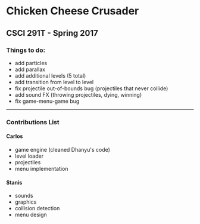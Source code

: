 # Chicken Cheese Crusader
## CSCI 291T - Spring 2017

### Things to do:
- add particles
- add parallax
- add additional levels (5 total)
- add transition from level to level
- fix projectile out-of-bounds bug (projectiles that never collide)
- add sound FX (throwing projectiles, dying, winning)
- fix game-menu-game bug

***

### Contributions List
#### Carlos
- game engine (cleaned Dhanyu's code)
- level loader
- projectiles
- menu implementation
#### Stanis
- sounds
- graphics
- collision detection
- menu design
